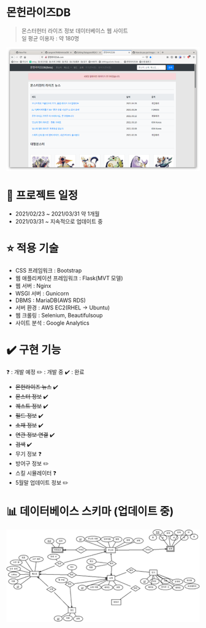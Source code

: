 # 몬헌라이즈DB
> 몬스터헌터 라이즈 정보 데이터베이스 웹 사이트 <br>
> 일 평균 이용자 : 약 180명

![](/readme_src/home-1.png)


# 📅 프로젝트 일정  
- 2021/02/23 ~ 2021/03/31 약 1개월
- 2021/03/31 ~ 지속적으로 업데이트 중

# ⭐ 적용 기술
- CSS 프레임워크 : Bootstrap
- 웹 애플리케이션 프레임워크 : Flask(MVT 모델)
- 웹 서버 : Nginx
- WSGI 서버 : Gunicorn
- DBMS : MariaDB(AWS RDS)
- 서버 환경 : AWS EC2(RHEL -> Ubuntu)
- 웹 크롤링 : Selenium, Beautifulsoup
- 사이트 분석 : Google Analytics

# ✔️ 구현 기능
❓ : 개발 예정
✏️  : 개발 중
✔️ : 완료

- ~~몬헌라이즈 뉴스~~ ✔️
- ~~몬스터 정보~~ ✔️
- ~~퀘스트 정보~~ ✔️
- ~~필드 정보~~ ✔️
- ~~소재 정보~~ ✔️
- ~~연관 정보 연결~~ ✔️
- ~~검색~~ ✔️
- 무기 정보 ❓
- 방어구 정보 ✏️
- 스킬 시뮬레이터 ❓
- 5월말 업데이트 정보 ✏️

# 📊 데이터베이스 스키마 (업데이트 중)
![](/readme_src/mhriseDB_schema.png)
